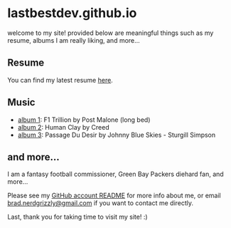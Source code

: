 # lastbestdev.github.io
welcome to my site! provided below are meaningful things such as my resume, albums I am really liking, and more...

## Resume
You can find my latest resume [here](https://github.com/lastbestdev/resume/blob/main/resume_08_2025.pdf).

## Music
- [album 1](https://open.spotify.com/album/4f2G7uAWqzpOPwEfCDV87A?si=d68o4CI-Q4qb9r5184Mh5w): F1 Trillion by Post Malone (long bed)
- [album 2](https://open.spotify.com/album/3Nyjm9NBEdiaiWr2BEaV46?si=Aak1ITvQSjC8Hl_o8LKikQ): Human Clay by Creed
- [album 3](https://open.spotify.com/album/71On7h3S7yH5D0Td6YNw1t?si=afACF2oNSmWfWN6S_n1IYQ): Passage Du Desir by Johnny Blue Skies - Sturgill Simpson

## and more...
I am a fantasy football commissioner, Green Bay Packers diehard fan, and more... 

Please see my [GitHub account README](https://github.com/lastbestdev) for more info about me, or email [brad.nerdgrizzly@gmail.com](mailto:brad.nerdgrizzly@gmail.com) if you want to contact me directly.

Last, thank you for taking time to visit my site! :) 
